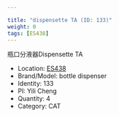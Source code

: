 ```yaml
---

title: "dispensette TA (ID: 133)"
weight: 0
tags: [ES438]
---
```


瓶口分液器Dispensette TA

<!--more-->



- Location: [ES438](../../tags/es438)
- Brand/Model: bottle dispenser
- Identity: 133
- PI: Yili Cheng
- Quantity: 4
- Category: CAT






